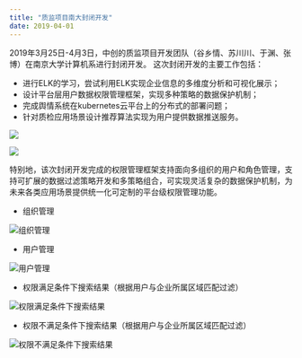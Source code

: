 ```yaml
---
title: "质监项目南大封闭开发"
date: 2019-04-01 
---
```



2019年3月25日-4月3日，中创的质监项目开发团队（谷乡情、苏川川、于渊、张博）在南京大学计算机系进行封闭开发。 这次封闭开发的主要工作包括：

- 进行ELK的学习，尝试利用ELK实现企业信息的多维度分析和可视化展示；
- 设计平台层用户数据权限管理框架，实现多种策略的数据保护机制；
- 完成舆情系统在kubernetes云平台上的分布式的部署问题；
- 针对质检应用场景设计推荐算法实现为用户提供数据推送服务。

![](http://cdn.njuics.cn/IMG_4311.jpg) 

![](http://cdn.njuics.cn/IMG_4312.jpg) 

特别地，该次封闭开发完成的权限管理框架支持面向多组织的用户和角色管理，支持可扩展的数据过滤策略开发和多策略组合，可实现灵活复杂的数据保护机制，为未来各类应用场景提供统一化可定制的平台级权限管理功能。

- 组织管理
  
![组织管理](http://cdn.njuics.cn/WechatIMG5.png)

- 用户管理
  
![用户管理](http://cdn.njuics.cn/WechatIMG8.png)

- 权限满足条件下搜索结果（根据用户与企业所属区域匹配过滤）
  
![权限满足条件下搜索结果](http://cdn.njuics.cn/WechatIMG1.jpeg)

- 权限不满足条件下搜索结果（根据用户与企业所属区域匹配过滤）
  
![权限不满足条件下搜索结果](http://cdn.njuics.cn/WechatIMG12.png)



